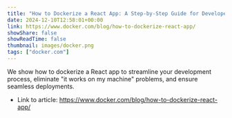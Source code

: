 ```yaml
---
title: "How to Dockerize a React App: A Step-by-Step Guide for Developers"
date: 2024-12-10T12:58:01+00:00
link: https://www.docker.com/blog/how-to-dockerize-react-app/
showShare: false
showReadTime: false
thumbnail: images/docker.png
tags: ["docker.com"]
---
```

We show how to dockerize a React app to streamline your development process, eliminate "it works on my machine" problems, and ensure seamless deployments.

- Link to article: https://www.docker.com/blog/how-to-dockerize-react-app/